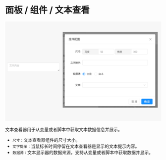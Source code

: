 # 面板 / 组件 / 文本查看

![Bittly 面板组件 文本查看预览与配置](res/2022071020421601.png)

文本查看器用于从变量或者脚本中获取文本数据信息并展示。

- `尺寸` : 文本查看器组件的尺寸大小。
- `文字提示` : 当鼠标长时间停留在文本查看器是显示的文本提示内容。
- `数据源` : 文本显示器的数据来源，支持从变量或者脚本中获取数据并显示。

